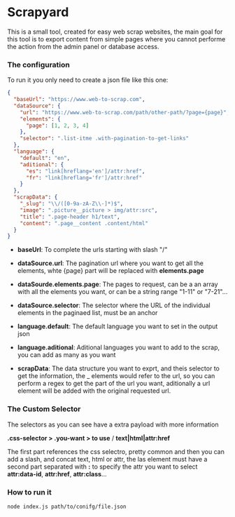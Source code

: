 # Scrapyard

This is a small tool, created for easy web scrap websites, the main goal for this tool is to export content from simple pages where you cannot performe the action from the admin panel or database access.

### The configuration

To run it you only need to create a json file like this one:

```json
{
  "baseUrl": "https://www.web-to-scrap.com",
  "dataSource": {
    "url": "https://www.web-to-scrap.com/path/other-path/?page={page}",
    "elements": {
      "page": [1, 2, 3, 4]
    },
    "selector": ".list-itme .with-pagination-to-get-links"
  },
  "language": {
    "default": "en",
    "aditional": {
      "es": "link[hreflang='en']/attr:href",
      "fr": "link[hreflang='fr']/attr:href"
    }
  },
  "scrapData": {
    "_slug": "\\/([0-9a-zA-Z\\-]*)$",
    "image": ".picture__picture > img/attr:src",
    "title": ".page-header h1/text",
    "content": ".page__content .content/html"
  }
}
```

- **baseUrl**: To complete the urls starting with slash "/"

- **dataSource.url**: The pagination url where you want to get all the elements, whte {page} part will be replaced with **elements.page**

- **dataSourde.elements.page**: The pages to request, can be a an array with all the elements you want, or can be a string range "1-11" or "7-21"...

- **dataSource.selector**: The selector where the URL of the individual elements in the paginaed list, must be an anchor

- **language.default**: The default language you want to set in the output json

- **language.aditional**: Aditional languages you want to add to the scrap, you can add as many as you want

- **scrapData**: The data structure you want to exprt, and theis selector to get the information, the \_ elements would refer to the url, so you can perform a regex to get the part of the url you want, aditionally a url element will be added with the original requested url.

### The Custom Selector

The selectors as you can see have a extra payload with more information

**.css-selector > .you-want > to use** / **text|html|attr:href**

The first part references the css selectro, pretty common and then you can add a slash, and concat text, html or attr, the las element must have a second part separated with **:** to specify the attr you want to select **attr:data-id**, **attr:href**, **attr:class**...

### How to run it

```shel
node index.js path/to/conifg/file.json
```

